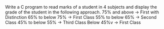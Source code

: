Write a C program to read marks of a student in 4 subjects and display the grade of the student
in the following approach.
75% and above -> First with Distinction
65% to below 75% -> First Class
55% to below 65% -> Second Class
45% to below 55% -> Third Class
Below 45%v -> First Class
